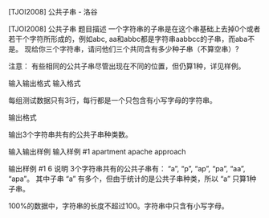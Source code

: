 



[TJOI2008] 公共子串 - 洛谷














[TJOI2008] 公共子串
题目描述
一个字符串的子串是在这个串基础上去掉0个或者若干个字符所形成的，例如abc, aa和abbc都是字符串aabbcc的子串，而aba不是。 现给你三个字符串，请问他们三个共同含有多少种子串（不算空串）?

注意： 有些相同的公共子串尽管出现在不同的位置，但仍算1种，详见样例。

输入输出格式
输入格式

每组测试数据只有3行，每行都是一个只包含有小写字母的字符串。

输出格式

输出3个字符串共有的公共子串种类数。

输入输出样例
输入样例 #1
apartment
apache
approach

输出样例 #1
6
说明
3个字符串共有的公共子串有： “a”, “p”, “ap”, “pa”, “aa”, “apa”。 其中子串 “a” 有多个，但由于统计的是公共子串种类，所以 “a” 只算1种子串。


100%的数据中，字符串的长度不超过100。字符串中只含有小写字母。









